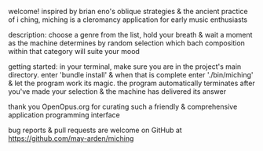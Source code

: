 welcome! inspired by brian eno's oblique strategies & the ancient practice of i ching, miching is a cleromancy application for early music enthusiasts

description: choose a genre from the list, hold your breath & wait a moment as
the machine determines by random selection which bach composition within that category will suite your mood 

getting started: in your terminal, make sure you are in the project's main directory. enter 'bundle install' & when that is complete enter './bin/miching' & let the program work its magic. the program automatically terminates after you've made your selection & the machine has delivered its answer

thank you OpenOpus.org for curating such a friendly & comprehensive application programming interface

bug reports & pull requests are welcome on GitHub at https://github.com/may-arden/miching

##
